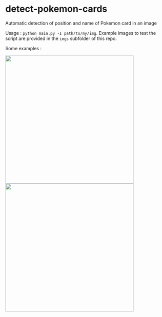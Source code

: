 # detect-pokemon-cards
Automatic detection of position and name of Pokemon card in an image

Usage :  ```python main.py -I path/to/my/img```. Example images to test the script are provided in the ```imgs``` subfolder of this repo.

Some examples :

<img src="examples/result_slow.png" width="400"/>
<img src="examples/result_elec.png" width="400"/>
